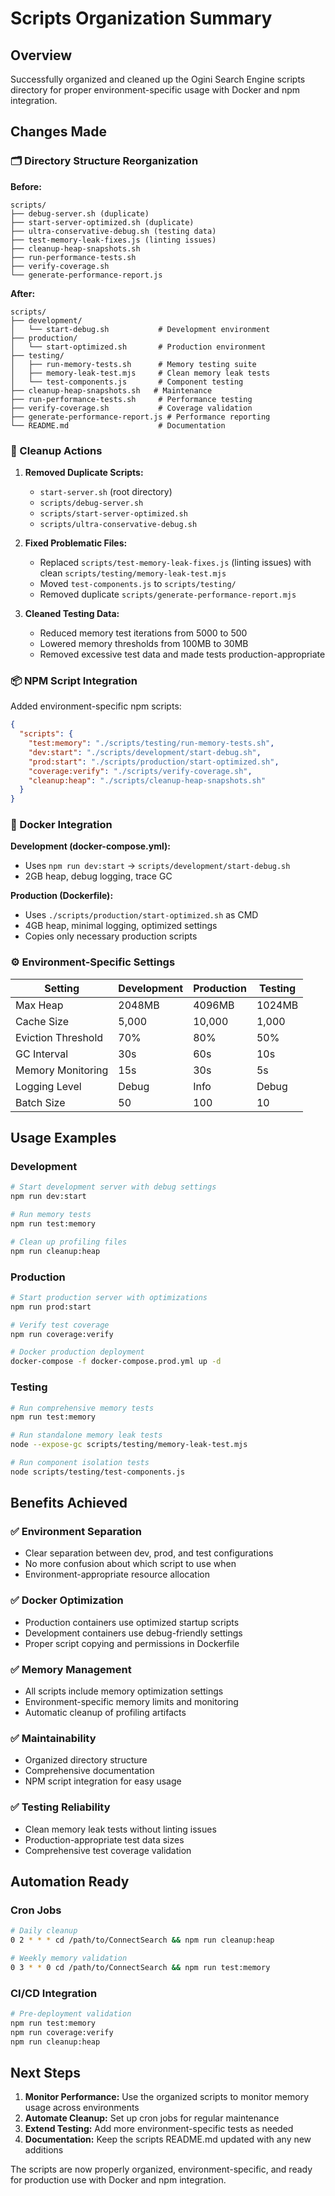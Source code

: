 # Scripts Organization Summary

## Overview

Successfully organized and cleaned up the Ogini Search Engine scripts directory for proper environment-specific usage with Docker and npm integration.

## Changes Made

### 🗂️ Directory Structure Reorganization

**Before:**
```
scripts/
├── debug-server.sh (duplicate)
├── start-server-optimized.sh (duplicate)
├── ultra-conservative-debug.sh (testing data)
├── test-memory-leak-fixes.js (linting issues)
├── cleanup-heap-snapshots.sh
├── run-performance-tests.sh
├── verify-coverage.sh
└── generate-performance-report.js
```

**After:**
```
scripts/
├── development/
│   └── start-debug.sh           # Development environment
├── production/
│   └── start-optimized.sh       # Production environment
├── testing/
│   ├── run-memory-tests.sh      # Memory testing suite
│   ├── memory-leak-test.mjs     # Clean memory leak tests
│   └── test-components.js       # Component testing
├── cleanup-heap-snapshots.sh   # Maintenance
├── run-performance-tests.sh     # Performance testing
├── verify-coverage.sh           # Coverage validation
├── generate-performance-report.js # Performance reporting
└── README.md                    # Documentation
```

### 🧹 Cleanup Actions

1. **Removed Duplicate Scripts:**
   - `start-server.sh` (root directory)
   - `scripts/debug-server.sh`
   - `scripts/start-server-optimized.sh`
   - `scripts/ultra-conservative-debug.sh`

2. **Fixed Problematic Files:**
   - Replaced `scripts/test-memory-leak-fixes.js` (linting issues) with clean `scripts/testing/memory-leak-test.mjs`
   - Moved `test-components.js` to `scripts/testing/`
   - Removed duplicate `scripts/generate-performance-report.mjs`

3. **Cleaned Testing Data:**
   - Reduced memory test iterations from 5000 to 500
   - Lowered memory thresholds from 100MB to 30MB
   - Removed excessive test data and made tests production-appropriate

### 📦 NPM Script Integration

Added environment-specific npm scripts:

```json
{
  "scripts": {
    "test:memory": "./scripts/testing/run-memory-tests.sh",
    "dev:start": "./scripts/development/start-debug.sh",
    "prod:start": "./scripts/production/start-optimized.sh",
    "coverage:verify": "./scripts/verify-coverage.sh",
    "cleanup:heap": "./scripts/cleanup-heap-snapshots.sh"
  }
}
```

### 🐳 Docker Integration

**Development (docker-compose.yml):**
- Uses `npm run dev:start` → `scripts/development/start-debug.sh`
- 2GB heap, debug logging, trace GC

**Production (Dockerfile):**
- Uses `./scripts/production/start-optimized.sh` as CMD
- 4GB heap, minimal logging, optimized settings
- Copies only necessary production scripts

### ⚙️ Environment-Specific Settings

| Setting | Development | Production | Testing |
|---------|-------------|------------|---------|
| Max Heap | 2048MB | 4096MB | 1024MB |
| Cache Size | 5,000 | 10,000 | 1,000 |
| Eviction Threshold | 70% | 80% | 50% |
| GC Interval | 30s | 60s | 10s |
| Memory Monitoring | 15s | 30s | 5s |
| Logging Level | Debug | Info | Debug |
| Batch Size | 50 | 100 | 10 |

## Usage Examples

### Development
```bash
# Start development server with debug settings
npm run dev:start

# Run memory tests
npm run test:memory

# Clean up profiling files
npm run cleanup:heap
```

### Production
```bash
# Start production server with optimizations
npm run prod:start

# Verify test coverage
npm run coverage:verify

# Docker production deployment
docker-compose -f docker-compose.prod.yml up -d
```

### Testing
```bash
# Run comprehensive memory tests
npm run test:memory

# Run standalone memory leak tests
node --expose-gc scripts/testing/memory-leak-test.mjs

# Run component isolation tests
node scripts/testing/test-components.js
```

## Benefits Achieved

### ✅ Environment Separation
- Clear separation between dev, prod, and test configurations
- No more confusion about which script to use when
- Environment-appropriate resource allocation

### ✅ Docker Optimization
- Production containers use optimized startup scripts
- Development containers use debug-friendly settings
- Proper script copying and permissions in Dockerfile

### ✅ Memory Management
- All scripts include memory optimization settings
- Environment-specific memory limits and monitoring
- Automatic cleanup of profiling artifacts

### ✅ Maintainability
- Organized directory structure
- Comprehensive documentation
- NPM script integration for easy usage

### ✅ Testing Reliability
- Clean memory leak tests without linting issues
- Production-appropriate test data sizes
- Comprehensive test coverage validation

## Automation Ready

### Cron Jobs
```bash
# Daily cleanup
0 2 * * * cd /path/to/ConnectSearch && npm run cleanup:heap

# Weekly memory validation
0 3 * * 0 cd /path/to/ConnectSearch && npm run test:memory
```

### CI/CD Integration
```bash
# Pre-deployment validation
npm run test:memory
npm run coverage:verify
npm run cleanup:heap
```

## Next Steps

1. **Monitor Performance:** Use the organized scripts to monitor memory usage across environments
2. **Automate Cleanup:** Set up cron jobs for regular maintenance
3. **Extend Testing:** Add more environment-specific tests as needed
4. **Documentation:** Keep the scripts README.md updated with any new additions

The scripts are now properly organized, environment-specific, and ready for production use with Docker and npm integration. 